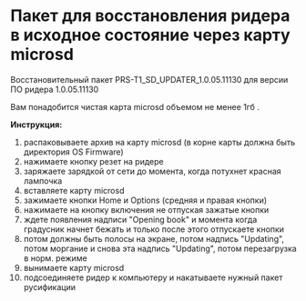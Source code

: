 # Пакет для восстановления ридера в исходное состояние через карту microsd

Восстановительный пакет PRS-T1_SD_UPDATER_1.0.05.11130 для версии ПО ридера 1.0.05.11130

Вам понадобится чистая карта microsd объемом не менее 1гб .

**Инструкция:**
1. распаковываете архив на карту microsd (в корне карты должна быть директория OS Firmware)
2. нажимаете кнопку резет на ридере
3. заряжаете зарядкой от сети до момента, когда потухнет красная лампочка
4. вставляете карту microsd
5. зажимаете кнопки Home и Options (средняя и правая кнопки)
6. нажимаете на кнопку включения не отпуская зажатые кнопки
7. ждете появления надписи "Opening book" и момента когда градусник начнет бежать и только после этого отпускаете кнопки
8. потом должны быть полосы на экране, потом надпись "Updating", потом моргание и снова эта надпись "Updating", потом перезагрузка в норм. режиме
9. вынимаете карту microsd
10. подсоединяете ридер к компьютеру и накатываете нужный пакет русификации
